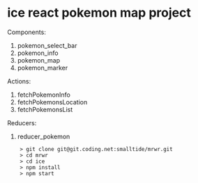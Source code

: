 # ice react pokemon map project

Components:
1. pokemon_select_bar
2. pokemon_info
3. pokemon_map
4. pokemon_marker

Actions:
1. fetchPokemonInfo
2. fetchPokemonsLocation
3. fetchPokemonsList

Reducers:
1. reducer_pokemon

```
	> git clone git@git.coding.net:smalltide/mrwr.git
	> cd mrwr
	> cd ice
	> npm install
	> npm start
```
